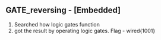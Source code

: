 ## GATE_reversing - [Embedded] 
1. Searched how logic gates function
2. got the result by operating logic gates.
Flag - wired{1001}
